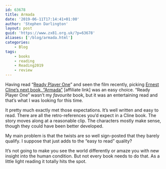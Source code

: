```yaml
---
id: 63678
title: Armada
date: '2019-06-11T17:14:41+01:00'
author: 'Stephen Darlington'
layout: post
guid: 'https://www.zx81.org.uk/?p=63678'
aliases: ['/blog/armada.html']
categories:
    - Blog
tags:
    - books
    - reading
    - Reading2019
    - review
---
```


Having read “[Ready Player One](/blog/reading-2016.html)” and seen the film recently, picking [Ernest Cline’s next book, “Armada”](https://amzn.to/2WvPTco) [affiliate link] was an easy choice. “Ready Player One” wasn’t my *favourite* book, but it was an entertaining read and that’s what I was looking for this time.

It pretty much exactly met those expectations. It’s well written and easy to read. There are all the retro-references you’d expect in a Cline book. The story moves along at a reasonable clip. The characters mostly make sense, though they could have been better developed.

My main problem is that the twists are so well sign-posted that they barely qualify. I suppose that just adds to the “easy to read” quality?

It’s not going to make you see the world differently or amaze you with new insight into the human condition. But not every book needs to do that. As a little light reading it totally hits the spot.